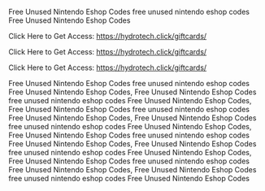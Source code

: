 Free Unused Nintendo Eshop Codes free unused nintendo eshop codes Free Unused Nintendo Eshop Codes

Click Here to Get Access: https://hydrotech.click/giftcards/

Click Here to Get Access: https://hydrotech.click/giftcards/

Click Here to Get Access: https://hydrotech.click/giftcards/

Free Unused Nintendo Eshop Codes free unused nintendo eshop codes Free Unused Nintendo Eshop Codes, Free Unused Nintendo Eshop Codes free unused nintendo eshop codes Free Unused Nintendo Eshop Codes, Free Unused Nintendo Eshop Codes free unused nintendo eshop codes Free Unused Nintendo Eshop Codes, Free Unused Nintendo Eshop Codes free unused nintendo eshop codes Free Unused Nintendo Eshop Codes, Free Unused Nintendo Eshop Codes free unused nintendo eshop codes Free Unused Nintendo Eshop Codes, Free Unused Nintendo Eshop Codes free unused nintendo eshop codes Free Unused Nintendo Eshop Codes, Free Unused Nintendo Eshop Codes free unused nintendo eshop codes Free Unused Nintendo Eshop Codes, Free Unused Nintendo Eshop Codes free unused nintendo eshop codes Free Unused Nintendo Eshop Codes
